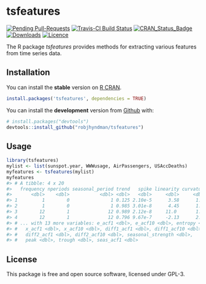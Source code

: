
<!-- README.md is generated from README.Rmd. Please edit that file -->

# tsfeatures

[![Pending
Pull-Requests](http://githubbadges.herokuapp.com/robjhyndman/tsfeatures/pulls.svg?style=flat)](https://github.com/robjhyndman/tsfeatures/pulls)
[![Travis-CI Build
Status](https://travis-ci.org/robjhyndman/tsfeatures.svg?branch=master)](https://travis-ci.org/robjhyndman/tsfeatures)
[![CRAN\_Status\_Badge](http://www.r-pkg.org/badges/version/tsfeatures)](https://cran.r-project.org/package=tsfeatures)
[![Downloads](http://cranlogs.r-pkg.org/badges/tsfeatures)](https://cran.r-project.org/package=tsfeatures)
[![Licence](https://img.shields.io/badge/licence-GPL--3-blue.svg)](https://www.gnu.org/licenses/gpl-3.0.en.html)

The R package *tsfeatures* provides methods for extracting various
features from time series data.

## Installation

You can install the **stable** version on [R
CRAN](https://cran.r-project.org/package=tsfeatures).

``` r
install.packages('tsfeatures', dependencies = TRUE)
```

You can install the **development** version from
[Github](https://github.com/robjhyndman/tsfeatures) with:

``` r
# install.packages("devtools")
devtools::install_github("robjhyndman/tsfeatures")
```

## Usage

``` r
library(tsfeatures)
mylist <- list(sunspot.year, WWWusage, AirPassengers, USAccDeaths)
myfeatures <- tsfeatures(mylist)
myfeatures
#> # A tibble: 4 x 20
#>   frequency nperiods seasonal_period trend   spike linearity curvature
#>       <dbl>    <dbl>           <dbl> <dbl>   <dbl>     <dbl>     <dbl>
#> 1         1        0               1 0.125 2.10e-5      3.58      1.11
#> 2         1        0               1 0.985 3.01e-8      4.45      1.10
#> 3        12        1              12 0.989 2.12e-8     11.0       1.10
#> 4        12        1              12 0.796 9.67e-7     -2.13      2.85
#> # ... with 13 more variables: e_acf1 <dbl>, e_acf10 <dbl>, entropy <dbl>,
#> #   x_acf1 <dbl>, x_acf10 <dbl>, diff1_acf1 <dbl>, diff1_acf10 <dbl>,
#> #   diff2_acf1 <dbl>, diff2_acf10 <dbl>, seasonal_strength <dbl>,
#> #   peak <dbl>, trough <dbl>, seas_acf1 <dbl>
```

## License

This package is free and open source software, licensed under GPL-3.
